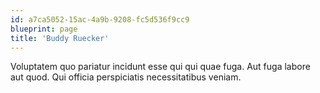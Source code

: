 ```yaml
---
id: a7ca5052-15ac-4a9b-9208-fc5d536f9cc9
blueprint: page
title: 'Buddy Ruecker'
---
```

Voluptatem quo pariatur incidunt esse qui qui quae fuga. Aut fuga labore aut quod. Qui officia perspiciatis necessitatibus veniam.